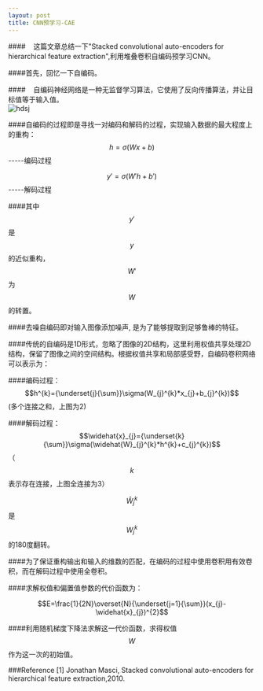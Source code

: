 ```yaml
---
layout: post
title: CNN预学习-CAE
---
```


####&nbsp;&nbsp;&nbsp;&nbsp;这篇文章总结一下"Stacked convolutional auto-encoders for hierarchical feature extraction",利用堆叠卷积自编码预学习CNN。

####首先，回忆一下自编码。

####&nbsp;&nbsp;&nbsp;&nbsp;自编码神经网络是一种无监督学习算法，它使用了反向传播算法，并让目标值等于输入值。    
![hdsj](../../../../images/CAE-1.jpg)

####自编码的过程即是寻找一对编码和解码的过程，实现输入数据的最大程度上的重构：
$$h=\sigma(Wx+b)$$-----编码过程

$$y'=\sigma(W'h+b')$$-----解码过程

####其中$$y'$$是$$y$$的近似重构，$$W'$$为$$W$$的转置。

####去噪自编码即对输入图像添加噪声, 是为了能够提取到足够鲁棒的特征。

####传统的自编码是1D形式，忽略了图像的2D结构，这里利用权值共享处理2D结构，保留了图像之间的空间结构。根据权值共享和局部感受野，自编码卷积网络可以表示为：

####编码过程：$$h^{k}={\underset{j}{\sum}}\sigma(W_{j}^{k}*x_{j}+b_{j}^{k})$$    (多个连接之和，上图为2)

####解码过程： $$\widehat{x}_{j}={\underset{k}{\sum}}\sigma(\widehat{W}_{j}^{k}*h^{k}+c_{j}^{k})$$    （$$k$$表示存在连接，上图全连接为3）
 
$$\widehat{W}_{j}^{k}$$是$$W_{j}^{k}$$的180度翻转。

####为了保证重构输出和输入的维数的匹配，在编码的过程中使用卷积用有效卷积，而在解码过程中使用全卷积。

####求解权值和偏置值参数的代价函数为：

$$E=\frac{1}{2N}\overset{N}{\underset{j=1}{\sum}}(x_{j}-\widehat{x}_{j})^{2}$$

####利用随机梯度下降法求解这一代价函数，求得权值$$W$$作为这一次的初始值。

###Reference
[1] Jonathan Masci, Stacked convolutional auto-encoders for hierarchical feature extraction,2010.